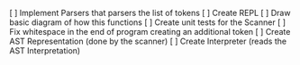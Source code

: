[ ] Implement Parsers that parsers the list of tokens
[ ] Create REPL
[ ] Draw basic diagram of how this functions
[ ] Create unit tests for the Scanner
[ ] Fix whitespace in the end of program creating an additional token
[ ] Create AST Representation (done by the scanner)
[ ] Create Interpreter (reads the AST Interpretation)
